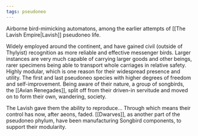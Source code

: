 ```yaml
---
tags: pseudoneo
---
```


Airborne bird-mimicking automatons, among the earlier attempts of [[The Lavish Empire|Lavish]]  pseudoneo life.

Widely employed around the continent, and have gained civil (outside of Thylyist) recognition as more reliable and effective messenger birds. Larger instances are very much capable of carrying larger goods and other beings, rarer specimens being able to transport whole carriages in relative safety. 
Highly modular, which is one reason for their widespread presence and utility. 
The first and last pseudoneo species with higher degrees of freedom and self-improvement. 
Being aware of their nature, a group of songbirds, the [[Avian Renegades]], split off from their driven-in servitude and moved on to form their own, wandering, society. 

The Lavish gave them the ability to reproduce... Through which means their control has now, after aeons, faded. 
[[Dwarves]], as another part of the pseudoneo phylum, have been manufacturing Songbird components, to support their modularity. 